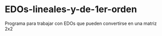 # EDOs-lineales-y-de-1er-orden
Programa para trabajar con EDOs que pueden convertirse en una matriz 2x2

